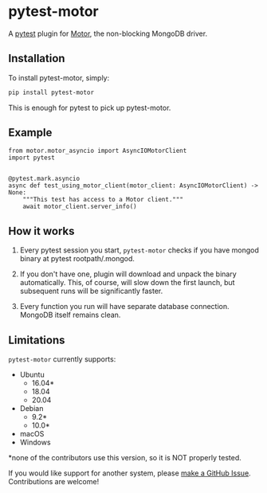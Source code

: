 # pytest-motor

A [pytest][1] plugin for [Motor][2], the non-blocking MongoDB driver.

## Installation

To install pytest-motor, simply:

``` bash
pip install pytest-motor
```

This is enough for pytest to pick up pytest-motor.

## Example

``` Python3
from motor.motor_asyncio import AsyncIOMotorClient
import pytest


@pytest.mark.asyncio
async def test_using_motor_client(motor_client: AsyncIOMotorClient) -> None:
    """This test has access to a Motor client."""
    await motor_client.server_info()
```

## How it works

1. Every pytest session you start, `pytest-motor` checks if you have mongod binary at pytest rootpath/.mongod.

2. If you don't have one, plugin will download and unpack the binary automatically. This, of course, will slow down the first launch, but subsequent runs will be significantly faster.

3. Every function you run will have separate database connection. MongoDB itself remains clean.

## Limitations

`pytest-motor` currently supports:

- Ubuntu
  - 16.04*
  - 18.04
  - 20.04
- Debian
  - 9.2*
  - 10.0*
- macOS
- Windows

*none of the contributors use this version, so it is NOT properly tested.

If you would like support for another system, please [make a GitHub Issue][3]. Contributions are
welcome!

[1]: https://docs.pytest.org/en/latest/
[2]: https://github.com/mongodb/motor/
[3]: https://github.com/AustinScola/pytest-motor/issues/new

